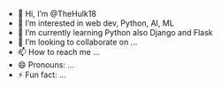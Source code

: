 - 👋 Hi, I’m @TheHulk18
- 👀 I’m interested in web dev, Python, AI, ML
- 🌱 I’m currently learning Python also Django and Flask
- 💞️ I’m looking to collaborate on ...
- 📫 How to reach me ... 
- 😄 Pronouns: ...
- ⚡ Fun fact: ...


<!---
TheHulk18/TheHulk18 is a ✨ special ✨ repository because its `README.md` (this file) appears on your GitHub profile.
You can click the Preview link to take a look at your changes.
--->
